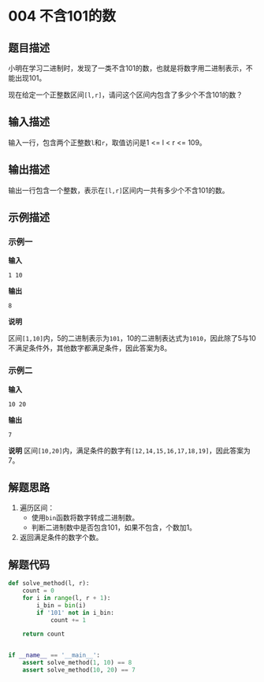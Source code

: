 # 004 不含101的数

## 题目描述

小明在学习二进制时，发现了一类不含101的数，也就是将数字用二进制表示，不能出现101。

现在给定一个正整数区间`[l,r]`，请问这个区间内包含了多少个不含101的数？

## 输入描述

输入一行，包含两个正整数`l`和`r`，取值访问是1 <= l < r <= 109。

## 输出描述

输出一行包含一个整数，表示在`[l,r]`区间内一共有多少个不含101的数。

## 示例描述

### 示例一

**输入**

```text
1 10
```

**输出**

```text
8
```

**说明**

区间`[1,10]`内，5的二进制表示为`101`，10的二进制表达式为`1010`，因此除了5与10不满足条件外，其他数字都满足条件，因此答案为8。

### 示例二

**输入**

```text
10 20
```

**输出**

```text
7
```

**说明**
区间`[10,20]`内，满足条件的数字有`[12,14,15,16,17,18,19]`，因此答案为7。

## 解题思路

1. 遍历区间：
    - 使用`bin`函数将数字转成二进制数。
    - 判断二进制数中是否包含101，如果不包含，个数加1。
2. 返回满足条件的数字个数。

## 解题代码

```python
def solve_method(l, r):
    count = 0
    for i in range(l, r + 1):
        i_bin = bin(i)
        if '101' not in i_bin:
            count += 1

    return count


if __name__ == '__main__':
    assert solve_method(1, 10) == 8
    assert solve_method(10, 20) == 7
```